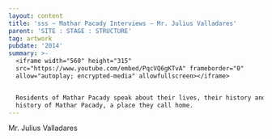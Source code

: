 ```yaml
---
layout: content
title: 'sss ~ Mathar Pacady Interviews – Mr. Julius Valladares'
parent: 'SITE : STAGE : STRUCTURE'
tag: artwork
pubdate: '2014'
summary: >-
  <iframe width="560" height="315"
  src="https://www.youtube.com/embed/PqcVQ6gKTvA" frameborder="0"
  allow="autoplay; encrypted-media" allowfullscreen></iframe>


  Residents of Mathar Pacady speak about their lives, their history and the
  history of Mathar Pacady, a place they call home.
---
```

Mr. Julius Valladares
